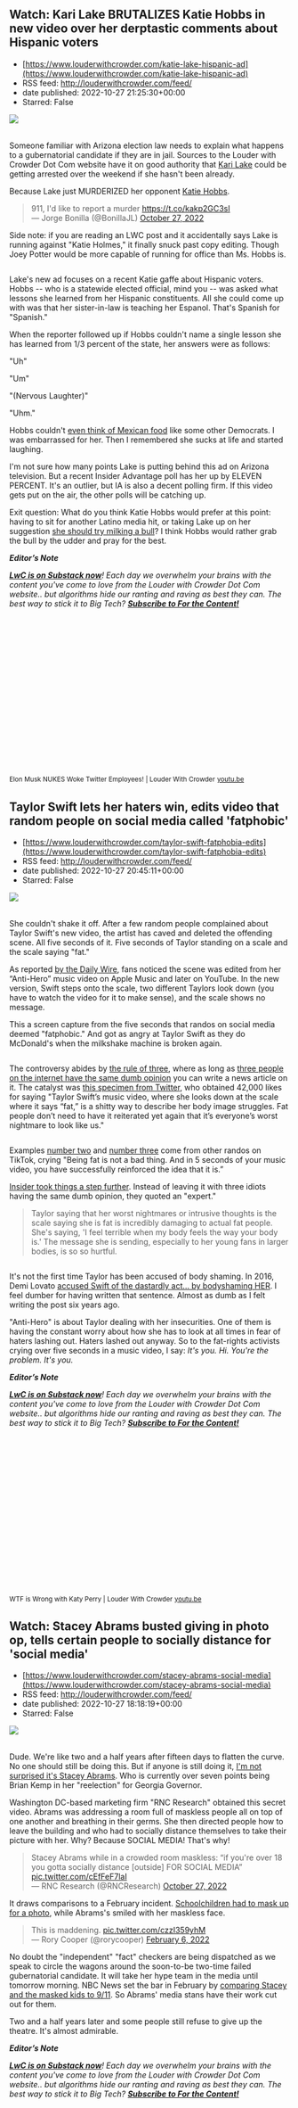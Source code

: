 ## Watch: Kari Lake BRUTALIZES Katie Hobbs in new video over her derptastic comments about Hispanic voters
 - [https://www.louderwithcrowder.com/katie-lake-hispanic-ad](https://www.louderwithcrowder.com/katie-lake-hispanic-ad)
 - RSS feed: http://louderwithcrowder.com/feed/
 - date published: 2022-10-27 21:25:30+00:00
 - Starred: False

<img src="https://www.louderwithcrowder.com/media-library/image.png?id=32010911&amp;width=1245&amp;height=700&amp;coordinates=0%2C0%2C0%2C118" /><br /><br /><p>Someone familiar with Arizona election law needs to explain what happens to a gubernatorial candidate if they are in jail. Sources to the Louder with Crowder Dot Com website have it on good authority that <a href="https://www.louderwithcrowder.com/kari-lake-town-hall-hobbs" target="_blank">Kari Lake</a> could be getting arrested over the weekend if she hasn't been already.</p><p>Because Lake just MURDERIZED her opponent <a href="https://www.louderwithcrowder.com/katie-hobbs-uber-driver" target="_blank">Katie Hobbs</a>.</p><div class="rm-embed embed-media"><blockquote class="twitter-tweet">911, I'd like to report a murder <a href="https://t.co/kakp2GC3sI">https://t.co/kakp2GC3sI</a><br />— Jorge Bonilla (@BonillaJL) <a href="https://twitter.com/BonillaJL/status/1585717059085901825?ref_src=twsrc%5Etfw">October 27, 2022</a></blockquote> </div><p>Side note: if you are reading an LWC post and it accidentally says Lake is running against "Katie Holmes," it finally snuck past copy editing. Though Joey Potter would be more capable of running for office than Ms. Hobbs is.</p><p class="shortcode-media shortcode-media-rebelmouse-image">
<img alt="" class="rm-shortcode" id="0ff37" src="https://www.louderwithcrowder.com/media-library/image.gif?id=32010954&amp;width=980" />
</p>
<p>Lake's new ad focuses on a recent Katie gaffe about Hispanic voters. Hobbs -- who is a statewide elected official, mind you -- was asked what lessons she learned from her Hispanic constituents. All she could come up with was that her sister-in-law is teaching her Espanol. That's Spanish for "Spanish."</p><p>When the reporter followed up if Hobbs couldn't name a single lesson she has learned from 1/3 percent of the state, her answers were as follows:</p><p>"Uh"</p><p>"Um"</p><p>"(Nervous Laughter)"<br /></p><p>"Uhm."</p><p>Hobbs couldn't <a href="https://www.louderwithcrowder.com/jill-biden-tacos-journalist" target="_blank">even think of Mexican food</a> like some other Democrats. I was embarrassed for her. Then I remembered she sucks at life and started laughing.</p><p>I'm not sure how many points Lake is putting behind this ad on Arizona television. But a recent Insider Advantage poll has her up by ELEVEN PERCENT. It's an outlier, but IA is also a decent polling firm. If this video gets put on the air, the other polls will be catching up.</p><p>Exit question: What do you think Katie Hobbs would prefer at this point: having to sit for another Latino media hit, or taking Lake up on her suggestion <a href="https://www.louderwithcrowder.com/kari-lake-milk-bull" target="_blank">she should try milking a bull</a>? I think Hobbs would rather grab the bull by the udder and pray for the best.</p><p><p>
<em><strong>Editor’s Note</strong>
</em>
</p>
<p>
<em><strong><a href="https://lwcnewswire.substack.com/" target="_blank">LwC is on Substack now</a></strong>! Each day we overwhelm your brains with the content you've come to love from the Louder with Crowder Dot Com website.. but algorithms hide our ranting and raving as best they can. The best way to stick it to Big Tech? </em><strong><a href="https://lwcnewswire.substack.com/" target="_blank"><em>Subscribe to For the Content!</em></a></strong>
</p></p><p class="shortcode-media shortcode-media-youtube">
<span class="rm-shortcode" style="display: block; padding-top: 56.25%;"></span>
<small class="image-media media-caption">Elon Musk NUKES Woke Twitter Employees! | Louder With Crowder</small>
<small class="image-media media-photo-credit">
<a href="https://youtu.be/t3zz7J2Cr7s" target="_blank">youtu.be</a>
</small>
</p>

## Taylor Swift lets her haters win, edits video that random people on social media called 'fatphobic'
 - [https://www.louderwithcrowder.com/taylor-swift-fatphobia-edits](https://www.louderwithcrowder.com/taylor-swift-fatphobia-edits)
 - RSS feed: http://louderwithcrowder.com/feed/
 - date published: 2022-10-27 20:45:11+00:00
 - Starred: False

<img src="https://www.louderwithcrowder.com/media-library/image.png?id=32010832&amp;width=1245&amp;height=700&amp;coordinates=0%2C14%2C0%2C104" /><br /><br /><p>She couldn't shake it off. After a few random people complained about Taylor Swift's new video, the artist has caved and deleted the offending scene. All five seconds of it. Five seconds of Taylor standing on a scale and the scale saying "fat."</p><p>As reported <a href="https://www.dailywire.com/news/taylor-swifts-anti-hero-music-video-edited-after-critics-call-it-fatphobic" target="_blank">by the Daily Wire</a>, fans noticed the scene was edited from her “Anti-Hero” music video on Apple Music and later on YouTube. In the new version, Swift steps onto the scale, two different Taylors look down (you have to watch the video for it to make sense), and the scale shows no message.</p><p>This a screen capture from the five seconds that randos on social media deemed "fatphobic." And got as angry at Taylor Swift as they do McDonald's when the milkshake machine is broken again.</p><p class="shortcode-media shortcode-media-rebelmouse-image">
<img alt="" class="rm-shortcode" id="276a0" src="https://www.louderwithcrowder.com/media-library/image.png?id=32000724&amp;width=980" />
</p><p>The controversy abides by <a href="https://www.louderwithcrowder.com/dave-chappelle-jk-rowling" target="_blank">the rule of three</a>, where as long as <a href="https://www.louderwithcrowder.com/scooby-doo-velma-video-game" target="_blank">three people on the internet have the same dumb opinion</a> you can write a news article on it. The catalyst was <a href="https://twitter.com/theshirarose/status/1583500955818942470" target="_blank">this specimen from Twitter</a>, who obtained 42,000 likes for saying "Taylor Swift’s music video, where she looks down at the scale where it says “fat,” is a shitty way to describe her body image struggles. Fat people don’t need to have it reiterated yet again that it’s everyone’s worst nightmare to look like us."</p><p class="shortcode-media shortcode-media-rebelmouse-image">
<img alt="" class="rm-shortcode" id="54082" src="https://www.louderwithcrowder.com/media-library/image.gif?id=32000748&amp;width=980" />
</p><p>Examples <a href="https://www.tiktok.com/@staceyg0817/video/7157048382681484590" target="_blank">number two</a> and <a href="https://www.tiktok.com/@reynacohan/video/7157033871983398186" target="_blank">number three</a> come from other randos on TikTok, crying "Being fat is not a bad thing. And in 5 seconds of your music video, you have successfully reinforced the idea that it is.” </p><p><a href="https://www.insider.com/taylor-swift-fatphobic-antihero-music-video-scale-tiktok-twitter-2022-10" target="_blank">Insider took things a step further</a>. Instead of leaving it with three idiots having the same dumb opinion, they quoted an "expert."</p><blockquote>Taylor saying that her worst nightmares or intrusive thoughts is the scale saying she is fat is incredibly damaging to actual fat people. She's saying, 'I feel terrible when my body feels the way your body is.' The message she is sending, especially to her young fans in larger bodies, is so so hurtful.</blockquote><p class="shortcode-media shortcode-media-rebelmouse-image">
<img alt="" class="rm-shortcode" id="707ac" src="https://www.louderwithcrowder.com/media-library/image.gif?id=32000756&amp;width=980" />
</p><p>It's not the first time Taylor has been accused of body shaming. In 2016, Demi Lovato <a href="https://www.louderwithcrowder.com/demi-lovoto-attacks-bodyshaming-taylor-swift-bodyshaming" target="_blank">accused Swift of the dastardly act... by bodyshaming HER</a>. I feel dumber for having written that sentence. Almost as dumb as I felt writing the post six years ago.</p><p>"Anti-Hero" is about Taylor dealing with her insecurities. One of them is having the constant worry about how she has to look at all times in fear of haters lashing out. Haters lashed out anyway. So to the fat-rights activists crying over five seconds in a music video, I say:<em> It's you. Hi. You're the problem. It's you.</em></p><p><p>
<em><strong>Editor’s Note</strong>
</em>
</p>
<p>
<em><strong><a href="https://lwcnewswire.substack.com/" target="_blank">LwC is on Substack now</a></strong>! Each day we overwhelm your brains with the content you've come to love from the Louder with Crowder Dot Com website.. but algorithms hide our ranting and raving as best they can. The best way to stick it to Big Tech? </em><strong><a href="https://lwcnewswire.substack.com/" target="_blank"><em>Subscribe to For the Content!</em></a></strong>
</p></p><p class="shortcode-media shortcode-media-youtube">
<span class="rm-shortcode" style="display: block; padding-top: 56.25%;"></span>
<small class="image-media media-caption">WTF is Wrong with Katy Perry | Louder With Crowder</small>
<small class="image-media media-photo-credit">
<a href="https://youtu.be/jMEMHce_gtw" target="_blank">youtu.be</a>
</small>
</p>

## Watch: Stacey Abrams busted giving in photo op, tells certain people to socially distance for 'social media'
 - [https://www.louderwithcrowder.com/stacey-abrams-social-media](https://www.louderwithcrowder.com/stacey-abrams-social-media)
 - RSS feed: http://louderwithcrowder.com/feed/
 - date published: 2022-10-27 18:18:19+00:00
 - Starred: False

<img src="https://www.louderwithcrowder.com/media-library/image.png?id=32009899&amp;width=1200&amp;height=800&amp;coordinates=0%2C0%2C24%2C0" /><br /><br /><p>Dude. We're like two and a half years after fifteen days to flatten the curve. No one should still be doing this. But if anyone is still doing it, <a href="https://www.louderwithcrowder.com/stacey-abrams-more-photos" target="_blank">I'm not surprised it's Stacey Abrams</a>. Who is currently over seven points being Brian Kemp in her "reelection" for Georgia Governor.</p><p>Washington DC-based marketing firm "RNC Research" obtained this secret video. Abrams was addressing a room full of maskless people all on top of one another and breathing in their germs. She then directed people how to leave the building and who had to socially distance themselves to take their picture with her. Why? Because SOCIAL MEDIA! That's why!</p><div class="rm-embed embed-media"><blockquote class="twitter-tweet">Stacey Abrams while in a crowded room maskless: “if you're over 18 you gotta socially distance [outside] FOR SOCIAL MEDIA” <a href="https://t.co/cEfFeF7laI">pic.twitter.com/cEfFeF7laI</a><br />— RNC Research (@RNCResearch) <a href="https://twitter.com/RNCResearch/status/1585655508727435266?ref_src=twsrc%5Etfw">October 27, 2022</a></blockquote> </div><p>It draws comparisons to a February incident. <a href="https://www.louderwithcrowder.com/stacey-abrams-school-photo" target="_blank">Schoolchildren had to mask up for a photo</a>, while Abrams's smiled with her maskless face. </p><div class="rm-embed embed-media"><blockquote class="twitter-tweet">This is maddening. <a href="https://t.co/czzI359yhM">pic.twitter.com/czzI359yhM</a><br />— Rory Cooper (@rorycooper) <a href="https://twitter.com/rorycooper/status/1490335406017200131?ref_src=twsrc%5Etfw">February 6, 2022</a></blockquote> </div><p>No doubt the "independent" "fact" checkers are being dispatched as we speak to circle the wagons around the soon-to-be two-time failed gubernatorial candidate. It will take her hype team in the media until tomorrow morning. NBC News set the bar in February by <a href="https://www.louderwithcrowder.com/stacey-abrams-nbc-news" target="_blank">comparing Stacey and the masked kids to 9/11</a>. So Abrams' media stans have their work cut out for them.</p><p>Two and a half years later and some people still refuse to give up the theatre. It's almost admirable.</p><p><p>
<em><strong>Editor’s Note</strong>
</em>
</p>
<p>
<em><strong><a href="https://lwcnewswire.substack.com/" target="_blank">LwC is on Substack now</a></strong>! Each day we overwhelm your brains with the content you've come to love from the Louder with Crowder Dot Com website.. but algorithms hide our ranting and raving as best they can. The best way to stick it to Big Tech? </em><strong><a href="https://lwcnewswire.substack.com/" target="_blank"><em>Subscribe to For the Content!</em></a></strong>
</p></p><p class="shortcode-media shortcode-media-youtube">
<span class="rm-shortcode" style="display: block; padding-top: 56.25%;"></span>
<small class="image-media media-caption">Myth Guns Are NOT The #1 Killer of Children! | Louder With Crowder</small>
<small class="image-media media-photo-credit">
<a href="https://youtu.be/e9YA0z3j5AA" target="_blank">youtu.be</a>
</small>
</p>

## 'Rogue employee' hacks New York Post's Twitter... and Kathy Hochul had a statement ready to go politicizing it?
 - [https://www.louderwithcrowder.com/new-york-post-rogue-employee](https://www.louderwithcrowder.com/new-york-post-rogue-employee)
 - RSS feed: http://louderwithcrowder.com/feed/
 - date published: 2022-10-27 17:37:40+00:00
 - Starred: False

<img src="https://www.louderwithcrowder.com/media-library/image.jpg?id=32009605&amp;width=1245&amp;height=700&amp;coordinates=0%2C59%2C0%2C59" /><br /><br /><p>The New York Post had its website and Twitter account hacked on Wednesday. And almost instantaneously, <a href="https://www.louderwithcrowder.com/kathy-hochul-rangers-game" target="_blank">New York Governor Kathy Hochul</a> had a statement to go to politicize it.</p><p>It seems odd that a Governor  -- albeit one who is currently <a href="https://hotair.com/jazz-shaw/2022/10/27/wheres-kathy-ny-governor-disappears-after-debate-with-gop-challenger-n506108" target="_blank">nowhere to be found</a> after a <a href="https://www.louderwithcrowder.com/kathy-hochul-locking-up-criminals" target="_blank">disastrous debate performance</a> -- would blame the victim. But her office put out this statement: "The New York Post has long fostered an ugly, toxic conversation on their front pages and social accounts, but these posts are more vile and disgusting than usual. The New York Post needs to immediately explain how this how this reprehensible content was made public. While the New York Post has made its preference clear in the New York Governor's race, there is no room for this violent, sexist rhetoric in our politics, We demand answers."</p><div class="rm-embed embed-media"><blockquote class="twitter-tweet">Our response to the NY Post this AM: <a href="https://t.co/ALvvON79Je">pic.twitter.com/ALvvON79Je</a><br />— Jen Goodman (@jengoodman75) <a href="https://twitter.com/jengoodman75/status/1585639490520895489?ref_src=twsrc%5Etfw">October 27, 2022</a></blockquote> </div><p>Here are some of the now-deleted posts in question.</p><p class="shortcode-media shortcode-media-rebelmouse-image">
<img alt="" class="rm-shortcode" id="1ad73" src="https://www.louderwithcrowder.com/media-library/image.png?id=32009669&amp;width=980" />
</p>
<p class="shortcode-media shortcode-media-rebelmouse-image">
<img alt="" class="rm-shortcode" id="d5625" src="https://www.louderwithcrowder.com/media-library/image.png?id=32009671&amp;width=980" />
</p>
<p class="shortcode-media shortcode-media-rebelmouse-image">
<img alt="" class="rm-shortcode" id="43e6c" src="https://www.louderwithcrowder.com/media-library/image.png?id=32009673&amp;width=980" />
</p>
<p>We now have answers. The New York Post said in <a href="https://www.mediaite.com/news/new-york-post-website-and-twitter-hacked-flooded-with-grim-messages-including-call-for-aoc-assassination/" target="_blank">a statement to Mediaite</a>: “The New York Post’s investigation indicates that the unauthorized conduct was committed by an employee, and the employee has been terminated. This morning, we immediately removed the vile and reprehensible content from our website and social media accounts.”</p><p>It seems odd for a governor to politicize an incident such at this. We here at the Louder with Crowder Dot Com website would never rush to politicization as Kathy Hochul would. But since she started it...</p><p>A rogue employee, presumably who lives in New York City (Hochul's main base of support) posts fowl things on the Post's Twitter account and website. And right away, Kathy Hochul has a statement ready to go victim-blaming the New York post in a way that would rally and fire up her far-left supporters. AND it all happens at a time when Hochul needs a distraction from her governor's race being rated a TOSS UP.</p><p>It makes you think...</p><p><p>
<em><strong>Editor’s Note</strong>
</em>
</p>
<p>
<em><strong><a href="https://lwcnewswire.substack.com/" target="_blank">LwC is on Substack now</a></strong>! Each day we overwhelm your brains with the content you've come to love from the Louder with Crowder Dot Com website.. but algorithms hide our ranting and raving as best they can. The best way to stick it to Big Tech? </em><strong><a href="https://lwcnewswire.substack.com/" target="_blank"><em>Subscribe to For the Content!</em></a></strong>
</p></p><p class="shortcode-media shortcode-media-youtube">
<span class="rm-shortcode" style="display: block; padding-top: 56.25%;"></span>
<small class="image-media media-caption">Myth Guns Are NOT The #1 Killer of Children! | Louder With Crowder</small>
<small class="image-media media-photo-credit">
<a href="https://youtu.be/e9YA0z3j5AA" target="_blank">youtu.be</a>
</small>
</p>

## Elon Musk visits Twitter HQ (Show Notes)
 - [https://www.louderwithcrowder.com/show-notes-elon-musk-hq](https://www.louderwithcrowder.com/show-notes-elon-musk-hq)
 - RSS feed: http://louderwithcrowder.com/feed/
 - date published: 2022-10-27 13:58:47+00:00
 - Starred: False

<img src="https://www.louderwithcrowder.com/media-library/image.jpg?id=32008660&amp;width=1200&amp;height=800&amp;coordinates=0%2C0%2C24%2C0" /><br /><br /><p>
	It's official! Elon Musk is the owner of Twitter & all of the libs are having a meltdown over it. We give you all the details and discuss what this means. Also, Governor Whitmer lied a lot at her latest debate. And was Trump right about TikTok?
</p><p class="shortcode-media shortcode-media-youtube">
<span class="rm-shortcode" style="display: block; padding-top: 56.25%;"></span>
<small class="image-media media-caption">🔴 LIVE Daily Show!!! | Louder with Crowder</small>
<small class="image-media media-photo-credit">
<a href="https://youtu.be/trhAha9VGqY" target="_blank">youtu.be</a>
</small>
</p><p><strong>
	ELON TAKES OVER TWITTER - (TWEENER)
</strong></p><ul>
<li><a href="https://twitter.com/disclosetv/status/1585342899302313984?s=20&amp;t=QXKtuGAJU_niLxBtXIg8vw" rel="noopener noreferrer" target="_blank">Elon Musk enters the Twitter HQ</a></li>
<li><a href="https://gizmodo.com/elon-musk-twitter-cut-75-staff-sink-remote-work-1849708370" rel="noopener noreferrer" target="_blank">Elon Musk Says He Doesn't Actually Plan to Cut Twitter Staff by 75%: Report</a></li>
<li><a href="https://gizmodo.com/elon-musk-twitter-cut-75-staff-sink-remote-work-1849708370" rel="noopener noreferrer" target="_blank"></a><a href="https://www.louderwithcrowder.com/elon-musk-twitter-open-letter" rel="noopener noreferrer" target="_self" title="view post: Twitter employees write angry letter about rumor Elon Musk will fire 75% of them, don't grasp how this works">Twitter employees write angry letter about rumor Elon Musk will fire 75% of them, don't grasp how this works</a></li>
<li><a href="https://www.wsj.com/articles/meta-facebook-q3-earnings-report-2022-11666753938?mod=hp_lead_pos1" rel="noopener noreferrer" target="_blank">Facebook Parent Meta’s Earnings Fall Short as Revenue Decline Accelerates</a></li><li><a href="https://www.louderwithcrowder.com/twitter-employee-vlog" rel="noopener noreferrer" target="_self" title="view post: Watch this 'day in the life' vlog of a Twitter employee and you won't feel bad Elon is firing 75% of them">Watch this 'day in the life' vlog of a Twitter employee and you won't feel bad Elon is firing 75% of them</a></li>
</ul><p>
<strong>CHINESE SPIES INDICTED BY DOJ</strong>
</p><ul>
<li><a href="https://www.youtube.com/watch?v=4Xthcw7CJBE" rel="noopener noreferrer" target="_blank">Attorney General Garland Announces Charges Against Chinese Intelligence Officials</a></li>
<li><a href="https://www.justice.gov/usao-edny/pr/two-chinese-intelligence-officers-charged-obstruction-justice-scheme-bribe-us" rel="noopener noreferrer" target="_blank">Two Chinese Intelligence Officers Charged with Obstruction of Justice in Scheme to Bribe U.S. Government Employee and Steal Documents Related to the Federal Prosecution of a PRC-Based Company</a></li>
<li><a href="https://foreignpolicy.com/2022/10/24/justice-indictments-china-beijing-espionage-merrick-garland-huawei/" rel="noopener noreferrer" target="_blank">U.S. Justice Department Fires Warning Shot at Chinese Spies</a></li>
<li><a href="https://foreignpolicy.com/2022/10/24/justice-indictments-china-beijing-espionage-merrick-garland-huawei/" rel="noopener noreferrer" target="_blank"></a><a href="https://www.businessinsider.com/chinese-agents-bribe-attempt-fbi-agent-bitcoin-doj-2022-10" rel="noopener noreferrer" target="_blank">2 Chinese agents tried to bribe an undercover FBI agent with $61,000 in Bitcoin in an attempt to steal classified information: DOJ</a></li>
<li><a href="https://techcrunch.com/2020/05/14/trump-adds-another-year-to-huawei-zte-ban/" rel="noopener noreferrer" target="_blank">Trump adds another year to Huawei/ZTE ban</a></li>
<li><a href="https://techcrunch.com/2020/05/14/trump-adds-another-year-to-huawei-zte-ban/" rel="noopener noreferrer" target="_blank"></a><a href="https://www.lightreading.com/security/biden-finalizes-trumps-ban-against-huawei-and-zte/d/d-id/773482" rel="noopener noreferrer" target="_blank">Biden finalizes Trump's ban against Huawei and ZTE</a></li>
<li><a href="https://www.lightreading.com/security/biden-finalizes-trumps-ban-against-huawei-and-zte/d/d-id/773482" rel="noopener noreferrer" target="_blank"></a><a href="https://www.youtube.com/watch?v=RzCMbqDXSg8" rel="noopener noreferrer" target="_blank">‘The Brand Is Hot’: Trump Gives TikTok 45 Days To Sell To Microsoft Or Leave The U.S.</a></li>
<li><a href="https://www.youtube.com/watch?v=RzCMbqDXSg8" rel="noopener noreferrer" target="_blank"></a><a href="https://www.nytimes.com/2021/06/09/us/politics/biden-tiktok-ban-trump.html" rel="noopener noreferrer" target="_blank">Biden Revokes and Replaces Trump Order That Banned TikTok</a></li>
<li><a href="https://www.consumerreports.org/electronics-computers/privacy/tiktok-tracks-you-across-the-web-even-if-you-dont-use-app-a4383537813/" rel="noopener noreferrer" target="_blank">How TikTok Tracks You Across the Web, Even If You Don’t Use the App</a></li>
</ul><p>
<strong>WHITMER DEBATE DEBUNKING</strong>
</p><ul>
<li><a href="https://www.youtube.com/watch?v=PES362RFnVo" rel="noopener noreferrer" target="_blank">LIVE: Michigan Governor Debate</a></li>
<li><a href="https://www.youtube.com/watch?v=PES362RFnVo" rel="noopener noreferrer" target="_blank"></a><a href="https://www.youtube.com/watch?v=tHS8eVfLH08" rel="noopener noreferrer" target="_blank">FULL: Texas governor's debate between Greg Abbott and Beto O'Rourke</a><span></span></li>
<li><span></span><a href="https://www.youtube.com/watch?v=1HZGWXtZw1A" target="_blank">Biden urges Congress to pass gun reform in prime-time address to nation</a><span></span></li>
<li><a href="https://www.childstats.gov/americaschildren/tables/phy7b.asp" target="_blank">Child injury and mortality: Death rates among children ages 1–14 by gender, race and Hispanic origin, and all causes and all injury causes, 1980–2020</a></li>
<li><a href="https://www.childstats.gov/americaschildren/tables/phy7b.asp" rel="noopener noreferrer" target="_blank"></a><a href="https://www.nejm.org/doi/full/10.1056/nejmc2201761#" rel="noopener noreferrer" target="_blank">Current Causes of Death in Children and Adolescents in the United States</a></li>
</ul><p>
<p>
<em><strong>Editor’s Note</strong>
</em>
</p>
<p>
<em><strong><a href="https://lwcnewswire.substack.com/" target="_blank">LwC is on Substack now</a></strong>! Each day we overwhelm your brains with the content you've come to love from the Louder with Crowder Dot Com website.. but algorithms hide our ranting and raving as best they can. The best way to stick it to Big Tech? </em><strong><a href="https://lwcnewswire.substack.com/" target="_blank"><em>Subscribe to For the Content!</em></a></strong>
</p>
</p>

## Watch: Son goes viral soundtracking his mom's life with his trombone, it's the greatest thing you'll see today
 - [https://www.louderwithcrowder.com/trombone-son-mom](https://www.louderwithcrowder.com/trombone-son-mom)
 - RSS feed: http://louderwithcrowder.com/feed/
 - date published: 2022-10-27 13:17:55+00:00
 - Starred: False

<img src="https://www.louderwithcrowder.com/media-library/image.png?id=32008530&amp;width=1200&amp;height=800&amp;coordinates=24%2C0%2C0%2C0" /><br /><br /><p>Here's your morning palette cleanser as you wade through the suck known as Twitter twelve days before an election. Because there is nothing more important than family. We saw that this week when a <a href="https://www.louderwithcrowder.com/coal-miner-basketball-game-son" target="_blank">coal miner went viral taking his son to a basketball game</a>. We're also seeing it with this latest viral sensation: a young king following his mother throughout the house with his trombone and soundtracking her life.</p><p>It's already over 150k likes on Twitter. That doesn't factor in everyone downloading the video from this account and tweeting it out on their own.</p><div class="rm-embed embed-media"><blockquote class="twitter-tweet">This guy soundtracking his mum's life with his trombone is a wonderful thing <a href="https://t.co/TnSV9hPyAX">pic.twitter.com/TnSV9hPyAX</a><br />— Giles Paley-Phillips (@eliistender10) <a href="https://twitter.com/eliistender10/status/1416830861744427016?ref_src=twsrc%5Etfw">July 18, 2021</a></blockquote> </div><p>I think I know where he got his inspiration from.</p><p class="shortcode-media shortcode-media-youtube">
<span class="rm-shortcode" style="display: block; padding-top: 56.25%;"></span>
<small class="image-media media-caption">Family Guy Stewie follows fat people with tuba</small>
<small class="image-media media-photo-credit">
<a href="https://youtu.be/vjetHZtehNQ" target="_blank">youtu.be</a>
</small>
</p>
<p>But as someone who has been biting off of <a href="https://www.louderwithcrowder.com/family-guy-stewie-period" target="_blank">Family Guy</a>, <a href="https://www.louderwithcrowder.com/south-park-tackles-transgenders-competing-in-womens-sports-video" target="_blank">South Park</a>, and <a href="https://www.louderwithcrowder.com/simpsons-destroys-woke-college" target="_blank">The Simpsons</a> for decades, I won't hold it against him.</p><p>I'm also an unapologetic mama's boy, which is why I found this video so touching. The mother was in on the playful joke and was laughing along with her son. This is their relationship. And speaking from experience, this young king may not realize this now, but the simple gag he's using for internet content is setting the foundation for one of the most important relationships that's going to last him for decades to come.</p><p>Just don't be surprised when his mom transitions into a grandmother and gets revenge. Mothers are patient like that.</p><p><p>
<em><strong>Editor’s Note</strong>
</em>
</p>
<p>
<em><strong><a href="https://lwcnewswire.substack.com/" target="_blank">LwC is on Substack now</a></strong>! Each day we overwhelm your brains with the content you've come to love from the Louder with Crowder Dot Com website.. but algorithms hide our ranting and raving as best they can. The best way to stick it to Big Tech? </em><strong><a href="https://lwcnewswire.substack.com/" target="_blank"><em>Subscribe to For the Content!</em></a></strong>
</p></p><p class="shortcode-media shortcode-media-youtube">
<span class="rm-shortcode" style="display: block; padding-top: 56.25%;"></span>
<small class="image-media media-caption">BALLSY: UFC Fighter PROMOTES CHRISTIANITY in Islamic Abu Dhabi! #UFC280 | Louder With Crowder</small>
<small class="image-media media-photo-credit">
<a href="https://youtu.be/QDw3aUw3Wb8" target="_blank">youtu.be</a>
</small>
</p>

## Watch this 'day in the life' vlog of a Twitter employee and you won't feel bad Elon is firing 75% of them
 - [https://www.louderwithcrowder.com/twitter-employee-vlog](https://www.louderwithcrowder.com/twitter-employee-vlog)
 - RSS feed: http://louderwithcrowder.com/feed/
 - date published: 2022-10-27 12:43:47+00:00
 - Starred: False

<img src="https://www.louderwithcrowder.com/media-library/image.png?id=32008424&amp;width=1200&amp;height=800&amp;coordinates=11%2C0%2C12%2C0" /><br /><br /><p>Elon Musk is the new owner of Twitter. It's true. It's damn true. The deal is done. This isn't one of those things where we think it's done. <a href="https://www.louderwithcrowder.com/elon-musk-nyt-chaos-agent" target="_blank">He showed up yesterday with a sink and everything</a>.  The first order of business may be to fire 75% of the current workforce. As you can imagine, <a href="https://www.louderwithcrowder.com/elon-musk-twitter-open-letter" target="_blank">the workforce is unhappy with this news</a>. Ironic, because it's the same workforce who threatened to walk out if Musk became their boss. Now that he'll open the door for them, they are boo boo faced about that too. There is no pleasing some people.</p><p>To get a sense of a typical day of working for the bird app, citizen journalist Libs of TikTok shared this vlog of a Twitter employee. I believe this is the San Francisco HQ. The same HQ where the employees were pissed Elon would make them go back to work at, instead of allowing them to work from home in their underpants. Then they got pissed when he said <a href="https://www.louderwithcrowder.com/elon-musk-twitter-polls" target="_blank">he would turn it into a  homeless shelter</a> -- decades of progressive leadership has turned San Fran into the homeless capital of California, which is the homeless capital of America -- since it was an empty building.</p><p>When you hear about Twitter employees being wished well on their future endeavors, here's an example of their "work" day.</p><div class="rm-embed embed-media"><blockquote class="twitter-tweet">This is “a day in the life of a Twitter employee.” No wonder <a href="https://twitter.com/elonmusk?ref_src=twsrc%5Etfw">@elonmusk</a> is firing 75% of them <a href="https://t.co/cAHOuni765">pic.twitter.com/cAHOuni765</a><br />— Libs of TikTok (@libsoftiktok) <a href="https://twitter.com/libsoftiktok/status/1585395267552960512?ref_src=twsrc%5Etfw">October 26, 2022</a></blockquote> </div><p>If it were me, I would be pissed that Twitter didn't have an on-site barista to pour my coffee for me. You can't expect me to make my OWN coffee like a low-class Meta employee. </p><p>The rest of the day was filled with a meeting, foosball, meditation, and a few rounds of cornhole. Though there wasn't time for yoga. Yet. Missing from this typical "day of the life" was anything that resembles actual work. Unless the video of her spending twenty minutes pushing the button that throttles opposing viewpoints was left on the cutting room floor.</p><p>As Chef Gruel puts it:<em> "This is camp for adults complete with steam table cuisine and hemp farts."</em></p><div class="rm-embed embed-media"><blockquote class="twitter-tweet">This is camp for adults complete with steam table cuisine and hemp farts.<br />— Chef Andrew Gruel (@ChefGruel) <a href="https://twitter.com/ChefGruel/status/1585397267623989248?ref_src=twsrc%5Etfw">October 26, 2022</a></blockquote> </div><p>This tweet has nothing to do with the video, but I'm a sucker for a good "your mom" joke.</p><div class="rm-embed embed-media"><blockquote class="twitter-tweet">Your mom should be democratically owned by everyone<br />— Mango (@Mango68207471) <a href="https://twitter.com/Mango68207471/status/1585342499715158016?ref_src=twsrc%5Etfw">October 26, 2022</a></blockquote> </div><p>If Elon has his druthers, 75% of current Twitter employees may find themselves needing to look for a job they will be expected to do work at if they wish to receive a paycheck. As the rest of Big Tech and corporate media expect you to feel bad, remember this video as you are sitting in your office's mediation pod. AKA, a stall in the bathroom.</p><p><p><em>The Louder with Crowder Dot Com Website is <strong>on Instagram now!</strong> <a href="https://www.instagram.com/lwcnewswire/" target="_blank">Follow us at @lwcnewswire</a> and tell a friend!</em></p></p><p class="shortcode-media shortcode-media-youtube">
<span class="rm-shortcode" style="display: block; padding-top: 56.25%;"></span>
<small class="image-media media-caption">Twitter is Run by COMMUNISTS! Project Veritas Confirms! | Louder With Crowder</small>
<small class="image-media media-photo-credit">
<a href="https://youtu.be/2yaY0f2CMK0" target="_blank">youtu.be</a>
</small>
</p>

## Matthew Perry apologizes for accidentally wishing death on Keanu Reeves: 'My Mistake'
 - [https://www.louderwithcrowder.com/matthew-perry-keanu-reeves-book](https://www.louderwithcrowder.com/matthew-perry-keanu-reeves-book)
 - RSS feed: http://louderwithcrowder.com/feed/
 - date published: 2022-10-27 11:55:41+00:00
 - Starred: False

<img src="https://www.louderwithcrowder.com/media-library/image.jpg?id=32008335&amp;width=1245&amp;height=700&amp;coordinates=0%2C23%2C0%2C95" /><br /><br /><p><em>Friends</em> actor Matthew Perry has an autobiography coming out. In an excerpt that has been blowing up the internet, he appeared to have a sad that fellow actor Keanu Reeves wasn't dead yet. In a follow-up statement, Perry says that was a whoopsie. Nothing personal against Keanu.</p><p>In the upcoming book <em>"Friends, Lovers, and the Big Terrible Thing,"</em> Perry had this to say:</p><blockquote>Why is it that the original thinkers like River Phoenix and Heath Ledger die, but Keanu Reeves still walks among us?</blockquote><p class="shortcode-media shortcode-media-rebelmouse-image">
<img alt="" class="rm-shortcode" id="c463a" src="https://www.louderwithcrowder.com/media-library/image.gif?id=32008372&amp;width=980" />
</p>
<p>I'm a child of the 80s who was a film nerd in the 90s, and for the life of me couldn't tell you anything River Phoenix did other than overdose outside of The Viper Room. And while his Joker was okay and <em>10 Things I Hate About You</em> is underrated, I think the Health Ledger adoration is a bit much.</p><p>But to feel bad that they're gone and Keanu Reeves still walks among us? Let's be clear, this is the guy Perry wishes (or wished) dead:</p><div class="rm-embed embed-media"><blockquote class="twitter-tweet">Happy Birthday Keanu Reeves.<br />I could've posted any amount of movie clips of Keanu being heroic in any number of films. But here he is riding on the subway and giving up his seat for a pregnant lady. Sometimes real life is better than fiction. <a href="https://t.co/wXLXNRvlhl">pic.twitter.com/wXLXNRvlhl</a><br />— The Sting (@TSting18) <a href="https://twitter.com/TSting18/status/1565727181212450817?ref_src=twsrc%5Etfw">September 2, 2022</a></blockquote> </div><p><br /></p><div class="rm-embed embed-media"><blockquote class="twitter-tweet">Actor Keanu Reeves is being praised for how he takes pictures with women. He hovers his hands behind their back without touching them. Some fans joke he tries to avoid becoming a part of the <a href="https://twitter.com/hashtag/MeToo?src=hash&amp;ref_src=twsrc%5Etfw">#MeToo</a> movement and others praise him for respecting personal space. What do you think? <a href="https://t.co/zplEOqFuH8">pic.twitter.com/zplEOqFuH8</a><br />— Mojo In The Morning (@MojoInTheMorn) <a href="https://twitter.com/MojoInTheMorn/status/1138378470227156992?ref_src=twsrc%5Etfw">June 11, 2019</a></blockquote> </div><p><br /></p><div class="rm-embed embed-media"><blockquote class="twitter-tweet">Keanu Reeves was on my flight from London to NYC today. A young boy asked for an autograph at baggage & then began to fire off a series of rapid-fire questions. Keanu happily responded to every single one… <a href="https://t.co/T7m7PciL5C">pic.twitter.com/T7m7PciL5C</a><br />— Andrew Kimmel (@andrewkimmel) <a href="https://twitter.com/andrewkimmel/status/1544100329582743552?ref_src=twsrc%5Etfw">July 4, 2022</a></blockquote> </div><p>Perry has since clarified that <a href="https://people.com/tv/matthew-perry-apologizes-for-questioning-why-keanu-reeves-walks-among-us/" target="_blank">it was all a big misunderstanding</a>. Keanu Reeves was an actor chosen at random. And the book went through every stage of editing without someone saying "really, dude?"</p><blockquote>I'm actually a big fan of Keanu. I just chose a random name, my mistake. I apologize. I should have used my own name instead</blockquote><p class="shortcode-media shortcode-media-rebelmouse-image">
<img alt="" class="rm-shortcode" id="af9d8" src="https://www.louderwithcrowder.com/media-library/image.gif?id=32008378&amp;width=980" />
</p>
<p>Because Keanu Reeves is the best among us, I'm sure he accepts your apology. After all, he's <a href="https://www.louderwithcrowder.com/man-attacked-armed-robbers" target="_blank">John Wick</a> and you're <a href="https://www.louderwithcrowder.com/friends-reunion-china-censor" target="_blank">Chandler Bing</a>. If anything, he takes pity on you.</p><p><p>
<em><strong>Editor’s Note</strong>
</em>
</p>
<p>
<em><strong><a href="https://lwcnewswire.substack.com/" target="_blank">LwC is on Substack now</a></strong>! Each day we overwhelm your brains with the content you've come to love from the Louder with Crowder Dot Com website.. but algorithms hide our ranting and raving as best they can. The best way to stick it to Big Tech? </em><strong><a href="https://lwcnewswire.substack.com/" target="_blank"><em>Subscribe to For the Content!</em></a></strong>
</p></p><p class="shortcode-media shortcode-media-youtube">
<span class="rm-shortcode" style="display: block; padding-top: 56.25%;"></span>
<small class="image-media media-caption">Taylor Swift's New Midnight Lover is TRANS! | Louder With Crowder</small>
<small class="image-media media-photo-credit">
<a href="https://youtu.be/aP20RVFkm7E" target="_blank">youtu.be</a>
</small>
</p>

## Watch: Joe Biden believes black people don't know how to choose extra legroom on a plane or even afford it
 - [https://www.louderwithcrowder.com/joe-biden-junk-fees](https://www.louderwithcrowder.com/joe-biden-junk-fees)
 - RSS feed: http://louderwithcrowder.com/feed/
 - date published: 2022-10-27 11:30:32+00:00
 - Starred: False

<img src="https://www.louderwithcrowder.com/media-library/image.png?id=32008263&amp;width=1200&amp;height=800&amp;coordinates=0%2C0%2C24%2C0" /><br /><br /><p>Joe Biden is twelve days away from having every fiber of his agenda rejected by the American people. But give our dude credit. He's not going down without a fight. Biden's out there talking about... services fees and legroom. Especially, how confusing it is to buy an airplane ticket and not know what "+$50 for Comfort Plus" means.</p><p>Extra especially if you are one of them people of color.</p><div class="rm-embed embed-media"><blockquote class="twitter-tweet">Biden: "Some airlines, if you want six more inches between you and the seat in front, you pay more money but you don't know it ... these are junk fees, they're unfair and they hit marginalized Americans the hardest, especially ... people of color." <a href="https://t.co/u8IbCqpRZG">pic.twitter.com/u8IbCqpRZG</a><br />— Washington Free Beacon (@FreeBeacon) <a href="https://twitter.com/FreeBeacon/status/1585293597796360194?ref_src=twsrc%5Etfw">October 26, 2022</a></blockquote> </div><p>Here's the thing. They say we are supposed to find common ground? If Biden announced he was seizing the means of production of Ticketmaster, he would have my support. It's obscene. I tried to get Blink 182 tickets and had no idea what the original ticket prices even were. We all should have listened to Pearl Jam about Ticketmaster in the 90s. But we didn't. Sorry, Pearl Jam.</p><p class="shortcode-media shortcode-media-rebelmouse-image">
<img alt="" class="rm-shortcode" id="76274" src="https://www.louderwithcrowder.com/media-library/image.gif?id=32008273&amp;width=980" />
</p>
<p>We've seen this from Joe Biden before. He takes a simple thing and projects onto the rest of us that it's too confusing for us to figure out on our own. Like most white liberals, he finds <a href="https://www.louderwithcrowder.com/joe-biden-systemic" target="_blank">black people of color less capable of all</a>. This is the same guy who implied the POCs can't figure out how to <a href="https://www.louderwithcrowder.com/joe-biden-vaccine-minorities" target="_blank">use the internet</a> or <a href="https://www.louderwithcrowder.com/joe-biden-black-entrepreneurs" target="_blank">hire a lawyer</a> without his mayonnaise-looking ass helping them.</p><div class="rm-embed embed-media"><blockquote class="twitter-tweet">Tell me the last thing you did...and add "people of color hardest hit." That seems to be the Democrat strategy these days...just tack on "people of color" to any old statement. <br />I just made a sandwich. <a href="https://twitter.com/hashtag/PeopleOfColorHardestHit?src=hash&amp;ref_src=twsrc%5Etfw">#PeopleOfColorHardestHit</a> <a href="https://t.co/hOiNV8hh3u">https://t.co/hOiNV8hh3u</a><br />— Kira (@RealKiraDavis) <a href="https://twitter.com/RealKiraDavis/status/1585347914020188160?ref_src=twsrc%5Etfw">October 26, 2022</a></blockquote> </div><p>This guy knows what I'm talking about.</p><p class="shortcode-media shortcode-media-rebelmouse-image">
<img alt="" class="rm-shortcode" id="25fff" src="https://www.louderwithcrowder.com/media-library/image.png?id=32008281&amp;width=980" />
</p>
<p>And she's thinking about how all she wants is to be able to afford groceries. Also, while the president might not feel it coming out, he has to at least smell it.</p><p class="shortcode-media shortcode-media-rebelmouse-image">
<img alt="" class="rm-shortcode" id="1dc10" src="https://www.louderwithcrowder.com/media-library/image.png?id=32008290&amp;width=980" />
</p>
<p>Joe Biden and the people who control Joe Biden do not think Americans can perform basic tasks without the government helping us. They NEVER thought minorities were able to live their lives with Democrats telling them how. It's why so many voters of color are leaving the party and looking for the nearest Republican to elect.</p><p><p>
<em><strong>Editor’s Note</strong>
</em>
</p>
<p>
<em><strong><a href="https://lwcnewswire.substack.com/" target="_blank">LwC is on Substack now</a></strong>! Each day we overwhelm your brains with the content you've come to love from the Louder with Crowder Dot Com website.. but algorithms hide our ranting and raving as best they can. The best way to stick it to Big Tech? </em><strong><a href="https://lwcnewswire.substack.com/" target="_blank"><em>Subscribe to For the Content!</em></a></strong>
</p></p><p class="shortcode-media shortcode-media-youtube">
<span class="rm-shortcode" style="display: block; padding-top: 56.25%;"></span>
<small class="image-media media-caption">EWW: OBESE TikToker DEMANDS You Love Her Belly! | Louder With Crowder</small>
<small class="image-media media-photo-credit">
<a href="https://youtu.be/ccHKrsMLd4U" target="_blank">youtu.be</a>
</small>
</p>
